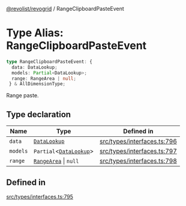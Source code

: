 [@revolist/revogrid](README.md) / RangeClipboardPasteEvent

# Type Alias: RangeClipboardPasteEvent

```ts
type RangeClipboardPasteEvent: {
  data: DataLookup;
  models: Partial<DataLookup>;
  range: RangeArea | null;
 } & AllDimensionType;
```

Range paste.

## Type declaration

| Name | Type | Defined in |
| ------ | ------ | ------ |
| `data` | [`DataLookup`](TypeAlias.DataLookup.md) | [src/types/interfaces.ts:796](https://github.com/revolist/revogrid/blob/33fdf87718e4421a1302a23338379f45f99055c0/src/types/interfaces.ts#L796) |
| `models` | `Partial`\<[`DataLookup`](TypeAlias.DataLookup.md)\> | [src/types/interfaces.ts:797](https://github.com/revolist/revogrid/blob/33fdf87718e4421a1302a23338379f45f99055c0/src/types/interfaces.ts#L797) |
| `range` | [`RangeArea`](TypeAlias.RangeArea.md) \| `null` | [src/types/interfaces.ts:798](https://github.com/revolist/revogrid/blob/33fdf87718e4421a1302a23338379f45f99055c0/src/types/interfaces.ts#L798) |

## Defined in

[src/types/interfaces.ts:795](https://github.com/revolist/revogrid/blob/33fdf87718e4421a1302a23338379f45f99055c0/src/types/interfaces.ts#L795)
